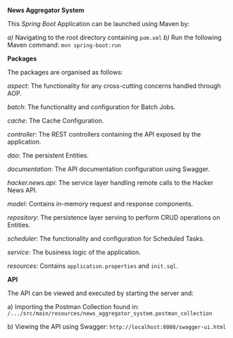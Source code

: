 **News Aggregator System**

This _Spring Boot_ Application can be launched using Maven by:

_a)_ Navigating to the root directory containing `pom.xml` 
_b)_ Run the following Maven command: `mvn spring-boot:run`


**Packages**

The packages are organised as follows:

_aspect_: The functionality for any cross-cutting concerns handled through AOP. 

_batch_: The functionality and configuration for Batch Jobs.

_cache_: The Cache Configuration.

_controller_: The REST controllers containing the API exposed by the application.
  
_dao_: The persistent Entities.

_documentation_: The API documentation configuration using Swagger.

_hacker.news.api_: The service layer handling remote calls to the Hacker News API.

_model_: Contains in-memory request and response components.

_repository_: The persistence layer serving to perform CRUD operations on Entities. 

_scheduler_: The functionality and configuration for Scheduled Tasks.

_service_: The business logic of the application.

_resources_: Contains `application.properties` and `init.sql`.

**API**

The API can be viewed and executed by starting the server and:
 
a) Importing the Postman Collection found in:
`/.../src/main/resources/news_aggregator_system.postman_collection`

b) Viewing the API using Swagger:
`http://localhost:8080/swagger-ui.html`